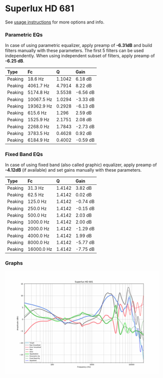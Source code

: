 # Superlux HD 681
See [usage instructions](https://github.com/jaakkopasanen/AutoEq#usage) for more options and info.

### Parametric EQs
In case of using parametric equalizer, apply preamp of **-6.31dB** and build filters manually
with these parameters. The first 5 filters can be used independently.
When using independent subset of filters, apply preamp of **-6.25 dB**.

| Type    | Fc         |      Q | Gain     |
|:--------|:-----------|:-------|:---------|
| Peaking | 18.6 Hz    | 1.1042 | 6.18 dB  |
| Peaking | 4061.7 Hz  | 4.7914 | 8.22 dB  |
| Peaking | 5174.8 Hz  | 3.5538 | -6.56 dB |
| Peaking | 10067.5 Hz | 1.0294 | -3.33 dB |
| Peaking | 19362.9 Hz | 0.2928 | -6.13 dB |
| Peaking | 615.6 Hz   | 1.296  | 2.59 dB  |
| Peaking | 1525.9 Hz  | 2.1751 | 2.08 dB  |
| Peaking | 2268.0 Hz  | 1.7843 | -2.73 dB |
| Peaking | 3783.5 Hz  | 0.4628 | 0.92 dB  |
| Peaking | 6184.9 Hz  | 0.4002 | -0.59 dB |

### Fixed Band EQs
In case of using fixed band (also called graphic) equalizer, apply preamp of **-4.12dB**
(if available) and set gains manually with these parameters.

| Type    | Fc         |      Q | Gain     |
|:--------|:-----------|:-------|:---------|
| Peaking | 31.3 Hz    | 1.4142 | 3.82 dB  |
| Peaking | 62.5 Hz    | 1.4142 | 0.02 dB  |
| Peaking | 125.0 Hz   | 1.4142 | -0.74 dB |
| Peaking | 250.0 Hz   | 1.4142 | -0.15 dB |
| Peaking | 500.0 Hz   | 1.4142 | 2.03 dB  |
| Peaking | 1000.0 Hz  | 1.4142 | 2.00 dB  |
| Peaking | 2000.0 Hz  | 1.4142 | -1.29 dB |
| Peaking | 4000.0 Hz  | 1.4142 | 1.99 dB  |
| Peaking | 8000.0 Hz  | 1.4142 | -5.77 dB |
| Peaking | 16000.0 Hz | 1.4142 | -7.75 dB |

### Graphs
![](./Superlux%20HD%20681.png)